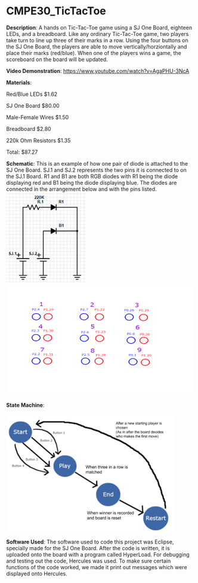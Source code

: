 # CMPE30_TicTacToe


**Description**: A hands on Tic-Tac-Toe game using a SJ One Board, eighteen LEDs, and a breadboard. Like any ordinary Tic-Tac-Toe game, two players take turn to line up three of their marks in a row. Using the four buttons on the SJ One Board, the players are able to move vertically/horziontally and place their marks (red/blue). When one of the players wins a game, the scoreboard on the board will be updated.


**Video Demonstration**:
https://www.youtube.com/watch?v=AgaPHU-3NcA


**Materials**:

Red/Blue LEDs           $1.62

SJ One Board            $80.00

Male-Female Wires       $1.50

Breadboard              $2.80

220k Ohm Resistors      $1.35

Total:                  $87.27



**Schematic**: This is an example of how one pair of diode is attached to the SJ One Board. SJ.1 and SJ.2 represents the two pins it is connected to on the SJ.1 Board. R1 and B1 are both RGB diodes with R1 being the diode displaying red and B1 being the diode displaying blue. The diodes are connected in the arrangement below and with the pins listed. 
![](Images/4ecf752fda4c25170afbcdaae41d5693.png) 
<img src="Images/diagram.jpg" width="500" height="300">



**State Machine**:

<img src="Images/bb0c81a622299688815de29dc5c28632.png" width="450">


**Software Used**: The software used to code this project was Eclipse, specially made for the SJ One Board. After the code is written, it is uploaded onto the board with a program called HyperLoad. For debugging and testing out the code, Hercules was used. To make sure certain functions of the code worked, we made it print out messages which were displayed onto Hercules.
